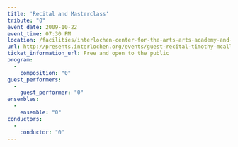 ```yaml
---
title: 'Recital and Masterclass'
tribute: "0"
event_date: 2009-10-22
event_time: 07:30 PM
location: /facilities/interlochen-center-for-the-arts-arts-academy-and-camp
url: http://presents.interlochen.org/events/guest-recital-timothy-mcallister-saxophone
ticket_information_url: Free and open to the public
program: 
  -
    composition: "0"
guest_performers: 
  -
    guest_performer: "0"
ensembles: 
  -
    ensemble: "0"
conductors: 
  -
    conductor: "0"
---
```

